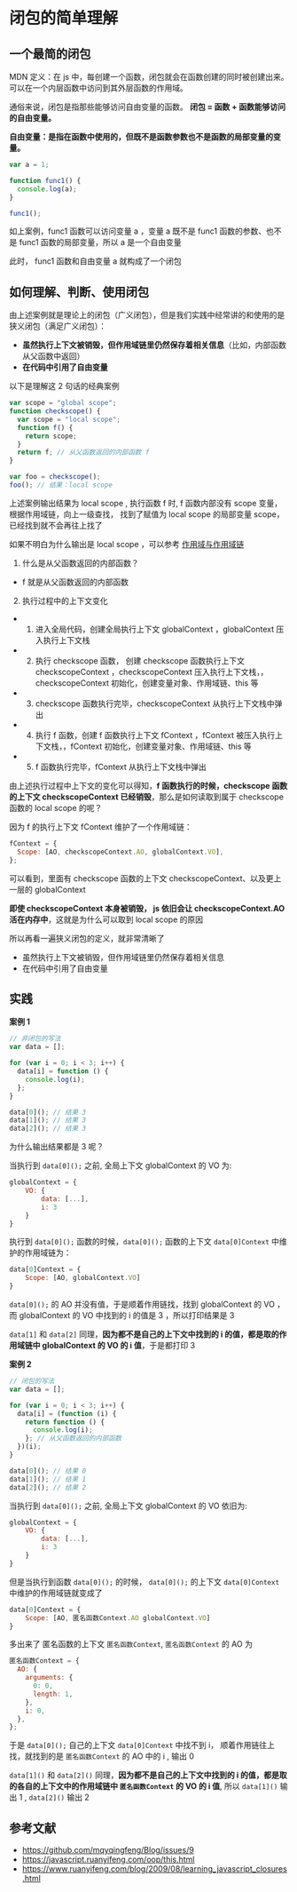 # 闭包的简单理解

## 一个最简的闭包

MDN 定义：在 js 中，每创建一个函数，闭包就会在函数创建的同时被创建出来。可以在一个内层函数中访问到其外层函数的作用域。

通俗来说，闭包是指那些能够访问自由变量的函数。 **闭包 = 函数 + 函数能够访问的自由变量。**

**自由变量：是指在函数中使用的，但既不是函数参数也不是函数的局部变量的变量。**

```js
var a = 1;

function func1() {
  console.log(a);
}

func1();
```

如上案例，func1 函数可以访问变量 a ，变量 a 既不是 func1 函数的参数、也不是 func1 函数的局部变量，所以 a 是一个自由变量

此时， func1 函数和自由变量 a 就构成了一个闭包

## 如何理解、判断、使用闭包

由上述案例就是理论上的闭包（广义闭包），但是我们实践中经常讲的和使用的是狭义闭包（满足广义闭包）：

- **虽然执行上下文被销毁，但作用域链里仍然保存着相关信息**（比如，内部函数从父函数中返回）
- **在代码中引用了自由变量**

以下是理解这 2 句话的经典案例

```js
var scope = "global scope";
function checkscope() {
  var scope = "local scope";
  function f() {
    return scope;
  }
  return f; // 从父函数返回的内部函数 f
}

var foo = checkscope();
foo(); // 结果：local scope
```

上述案例输出结果为 local scope , 执行函数 f 时, f 函数内部没有 scope 变量，根据作用域链，向上一级查找， 找到了赋值为 local scope 的局部变量 scope，已经找到就不会再往上找了

如果不明白为什么输出是 local scope ，可以参考 [作用域与作用域链](https://github.com/TinaSprunt/tinasprunt.github.io/blob/master/day13_%E4%BD%9C%E7%94%A8%E5%9F%9F%E4%B8%8E%E4%BD%9C%E7%94%A8%E5%9F%9F%E9%93%BE.md)

1. 什么是从父函数返回的内部函数？

- f 就是从父函数返回的内部函数

2. 执行过程中的上下文变化

- 1. 进入全局代码，创建全局执行上下文 globalContext ，globalContext 压入执行上下文栈

- 2. 执行 checkscope 函数， 创建 checkscope 函数执行上下文 checkscopeContext ，checkscopeContext 压入执行上下文栈，，checkscopeContext 初始化，创建变量对象、作用域链、this 等

- 3. checkscope 函数执行完毕，checkscopeContext 从执行上下文栈中弹出

- 4. 执行 f 函数，创建 f 函数执行上下文 fContext ，fContext 被压入执行上下文栈，，fContext 初始化，创建变量对象、作用域链、this 等

- 5. f 函数执行完毕，fContext 从执行上下文栈中弹出

由上述执行过程中上下文的变化可以得知，**f 函数执行的时候，checkscope 函数的上下文 checkscopeContext 已经销毁**，那么是如何读取到属于 checkscope 函数的 local scope 的呢？

因为 f 的执行上下文 fContext 维护了一个作用域链：

```js
fContext = {
  Scope: [AO, checkscopeContext.AO, globalContext.VO],
};
```

可以看到，里面有 checkscope 函数的上下文 checkscopeContext、以及更上一层的 globalContext

**即使 checkscopeContext 本身被销毁， js 依旧会让 checkscopeContext.AO 活在内存中**，这就是为什么可以取到 local scope 的原因

所以再看一遍狭义闭包的定义，就非常清晰了

- 虽然执行上下文被销毁，但作用域链里仍然保存着相关信息
- 在代码中引用了自由变量

## 实践

**案例 1**

```js
// 非闭包的写法
var data = [];

for (var i = 0; i < 3; i++) {
  data[i] = function () {
    console.log(i);
  };
}

data[0](); // 结果 3
data[1](); // 结果 3
data[2](); // 结果 3
```

为什么输出结果都是 3 呢？

当执行到 `data[0]();` 之前, 全局上下文 globalContext 的 VO 为:

```js
globalContext = {
    VO: {
        data: [...],
        i: 3
    }
}
```

执行到 `data[0]();` 函数的时候，`data[0]();` 函数的上下文 `data[0]Context` 中维护的作用域链为：

```js
data[0]Context = {
    Scope: [AO, globalContext.VO]
}
```

`data[0]();` 的 AO 并没有值，于是顺着作用链找，找到 globalContext 的 VO ，而 globalContext 的 VO 中找到的 i 的值是 3 ，所以打印结果是 3

`data[1]` 和 `data[2]` 同理，**因为都不是自己的上下文中找到的 i 的值，都是取的作用域链中 globalContext 的 VO 的 i 值**，于是都打印 3

**案例 2**

```js
// 闭包的写法
var data = [];

for (var i = 0; i < 3; i++) {
  data[i] = (function (i) {
    return function () {
      console.log(i);
    }; // 从父函数返回的内部函数
  })(i);
}

data[0](); // 结果 0
data[1](); // 结果 1
data[2](); // 结果 2
```

当执行到 `data[0]();` 之前, 全局上下文 globalContext 的 VO 依旧为:

```js
globalContext = {
    VO: {
        data: [...],
        i: 3
    }
}
```

但是当执行到函数 `data[0]();` 的时候， `data[0]();` 的上下文 `data[0]Context` 中维护的作用域链就变成了

```js
data[0]Context = {
    Scope: [AO, 匿名函数Context.AO globalContext.VO]
}
```

多出来了 匿名函数的上下文 `匿名函数Context`, `匿名函数Context` 的 AO 为

```js
匿名函数Context = {
  AO: {
    arguments: {
      0: 0,
      length: 1,
    },
    i: 0,
  },
};
```

于是 `data[0]();` 自己的上下文 `data[0]Context` 中找不到 i， 顺着作用链往上找，就找到的是 `匿名函数Context` 的 AO 中的 i , 输出 0

`data[1]()` 和 `data[2]()` 同理，**因为都不是自己的上下文中找到的 i 的值，都是取的各自的上下文中的作用域链中 `匿名函数Context` 的 VO 的 i 值**, 所以 `data[1]()` 输出 1 , `data[2]()` 输出 2

## 参考文献

- https://github.com/mqyqingfeng/Blog/issues/9
- https://javascript.ruanyifeng.com/oop/this.html
- https://www.ruanyifeng.com/blog/2009/08/learning_javascript_closures.html
